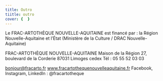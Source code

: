 ```yaml
---
title: Outro
tiitle: outro
cover: {  }
---
```


Le FRAC-ARTOTHÈQUE NOUVELLE-AQUITAINE
est financé par :
la Région Nouvelle-Aquitaine 
et l’État (Ministère de la Culture / DRAC Nouvelle-Aquitaine)

FRAC-ARTOTHÈQUE NOUVELLE-AQUITAINE
Maison de la Région
27, boulevard de la Corderie
87031 Limoges cedex
Tél : 05 55 52 03 03

bonjour@fracarto.fr
www.fracartothequenouvelleaquitaine.fr
Facebook, Instagram, LinkedIn : @fracartotheque